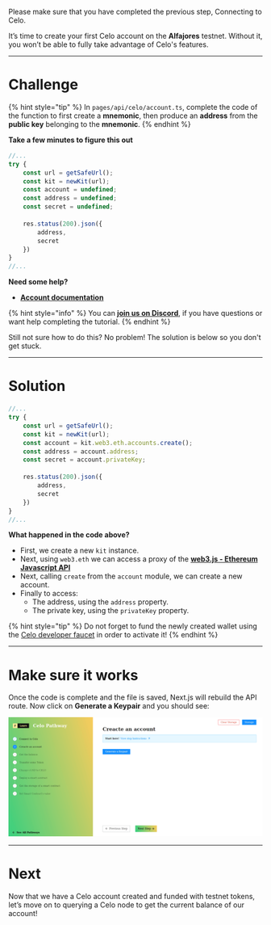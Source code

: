 Please make sure that you have completed the previous step, Connecting to Celo.

It’s time to create your first Celo account on the **Alfajores** testnet. Without it, you won’t be able to fully take advantage of Celo's features.

------------------------

# Challenge

{% hint style="tip" %}
In `pages/api/celo/account.ts`, complete the code of the function to first create a **mnemonic**, then produce an **address** from the **public key** belonging to the **mnemonic**.
{% endhint %}

**Take a few minutes to figure this out**

```typescript
//...
try {
    const url = getSafeUrl();
    const kit = newKit(url);
    const account = undefined;
    const address = undefined;
    const secret = undefined;

    res.status(200).json({
        address,
        secret
    })
} 
//...
```

**Need some help?** 
* [**Account documentation**](https://web3js.readthedocs.io/en/v1.4.0/web3-eth-accounts.html)

{% hint style="info" %}
You can [**join us on Discord**](https://discord.gg/fszyM7K), if you have questions or want help completing the tutorial.
{% endhint %}

Still not sure how to do this? No problem! The solution is below so you don't get stuck.

------------------------

# Solution

```typescript
//...
try {
    const url = getSafeUrl();
    const kit = newKit(url);
    const account = kit.web3.eth.accounts.create();
    const address = account.address;
    const secret = account.privateKey;

    res.status(200).json({
        address,
        secret
    })
} 
//...
```

**What happened in the code above?**
* First, we create a new `kit` instance.
* Next, using `web3.eth` we can access a proxy of the [**web3.js - Ethereum Javascript API**](https://web3js.readthedocs.io/en/v1.4.0/)
* Next, calling `create` from the `account` module, we can create a new account.
* Finally to access: 
    * The address, using the `address` property.
    * The private key, using the `privateKey` property.

{% hint style="tip" %}
Do not forget to fund the newly created wallet using the [Celo developer faucet](https://celo.org/developers/faucet) in order to activate it!
{% endhint %}

------------------------

# Make sure it works

Once the code is complete and the file is saved, Next.js will rebuild the API route. Now click on **Generate a Keypair** and you should see:

![](../../../.gitbook/assets/pathways/celo/celo-account.gif)

-----------------------------

# Next

Now that we have a Celo account created and funded with testnet tokens, let’s move on to querying a Celo node to get the current balance of our account!
